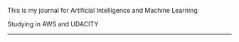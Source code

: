 This is my journal for Artificial Intelligence and Machine Learning

Studying in AWS and UDACITY

---
